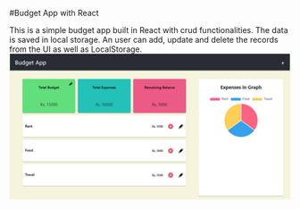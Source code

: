 #Budget App with React

This is a simple budget app built in React with crud functionalities. The data is saved in local storage. An user can add, update and delete the records from the UI as well as LocalStorage.
![Snapshot of the app](images/budget.JPG)
